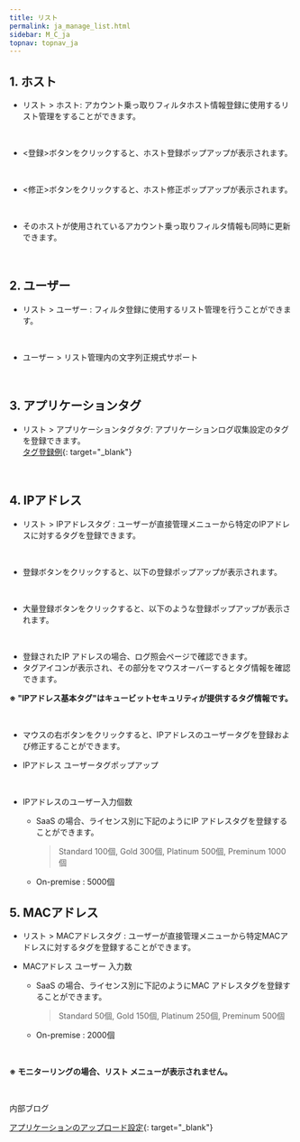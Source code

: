 ```yaml
---
title: リスト
permalink: ja_manage_list.html
sidebar: M_C_ja
topnav: topnav_ja
---
```


## 1. ホスト

- リスト > ホスト: アカウント乗っ取りフィルタホスト情報登録に使用するリスト管理をすることができます。

 <!-- [![image](/docs/images/Manual/common/manage/list/13.png){: width="800" }](/docs/images/Manual/common/manage/list/13.png){: target="_blank"}-->

<br />

- <登録>ボタンをクリックすると、ホスト登録ポップアップが表示されます。   
 <!-- [![image](/docs/images/Manual/common/manage/list/2.png)](/docs/images/Manual/common/manage/list/2.png){: target="_blank"}-->

<br />

- <修正>ボタンをクリックすると、ホスト修正ポップアップが表示されます。  
 <!-- [![image](/docs/images/Manual/common/manage/list/3.png)](/docs/images/Manual/common/manage/list/3.png){: target="_blank"}-->

<br />

- そのホストが使用されているアカウント乗っ取りフィルタ情報も同時に更新できます。   
 <!-- [![image](/docs/images/Manual/common/manage/list/4.png)](/docs/images/Manual/common/manage/list/4.png){: target="_blank"}-->

<br />

## 2. ユーザー

- リスト > ユーザー : フィルタ登録に使用するリスト管理を行うことができます。   
 <!-- [![image](/docs/images/Manual/common/manage/list/14.png){: width="800" }](/docs/images/Manual/common/manage/list/14.png){: target="_blank"}-->

<br />

- ユーザー > リスト管理内の文字列正規式サポート

<br />

## 3. アプリケーションタグ

- リスト > アプリケーションタグタグ: アプリケーションログ収集設定のタグを登録できます。   
[タグ登録例](https://qubitsec.github.io/ja_logcol_application.html){: target="_blank"}

 <!-- [![image](/docs/images/Manual/common/manage/list/15.png){: width="800" }](/docs/images/Manual/common/manage/list/15.png){: target="_blank"}-->

<br />

## 4. IPアドレス 

- リスト > IPアドレスタグ : ユーザーが直接管理メニューから特定のIPアドレスに対するタグを登録できます。   
 <!-- [![image](/docs/images/Manual/common/manage/list/07.png){: width="800" }](/docs/images/Manual/common/manage/list/07.png){: target="_blank"}-->

<br />

- 登録ボタンをクリックすると、以下の登録ポップアップが表示されます。   
 <!-- [![image](/docs/images/Manual/common/manage/list/17.png){: width="800" }](/docs/images/Manual/common/manage/list/17.png){: target="_blank"}-->

 <br />

- 大量登録ボタンをクリックすると、以下のような登録ポップアップが表示されます。   
 <!-- [![image](/docs/images/Manual/common/manage/list/18.png){: width="800" }](/docs/images/Manual/common/manage/list/18.png){: target="_blank"}-->

 <br />

- 登録されたIP アドレスの場合、ログ照会ページで確認できます。
- タグアイコンが表示され、その部分をマウスオーバーするとタグ情報を確認できます。   
 <!-- [![image](/docs/images/Manual/common/manage/list/10.png){: width="800" }](/docs/images/Manual/common/manage/list/10.png){: target="_blank"}-->   
 **※ "IPアドレス基本タグ"はキュービットセキュリティが提供するタグ情報です。**

  <br />

 - マウスの右ボタンをクリックすると、IPアドレスのユーザータグを登録および修正することができます。   
  <!-- [![image](/docs/images/Manual/common/manage/list/11.png){: width="800" }](/docs/images/Manual/common/manage/list/11.png){: target="_blank"}-->   

- IPアドレス ユーザータグポップアップ   
  <!-- [![image](/docs/images/Manual/common/manage/list/12.png){: width="800" }](/docs/images/Manual/common/manage/list/12.png){: target="_blank"}-->

  <br />

- IPアドレスのユーザー入力個数

  - SaaS の場合、ライセンス別に下記のようにIP アドレスタグを登録することができます。

    > Standard 100個,
    > Gold 300個,
    > Platinum 500個,
    > Preminum 1000個

  - On-premise : 5000個

## 5. MACアドレス

- リスト > MACアドレスタグ : ユーザーが直接管理メニューから特定MACアドレスに対するタグを登録することができます。   
 <!-- [![image](/docs/images/Manual/common/manage/list/16.png){: width="800" }](/docs/images/Manual/common/manage/list/16.png){: target="_blank"}-->

- MACアドレス ユーザー 入力数

  - SaaS の場合、ライセンス別に下記のようにMAC アドレスタグを登録することができます。

    > Standard 50個,
    > Gold 150個,
    > Platinum 250個,
    > Preminum 500個

  - On-premise : 2000個

<br />

**※ モニターリングの場合、リスト メニューが表示されません。**

<br />

内部ブログ 

[アプリケーションのアップロード設定](https://qubitsec.github.io/ja_set_app_log_up.html){: target="_blank"}